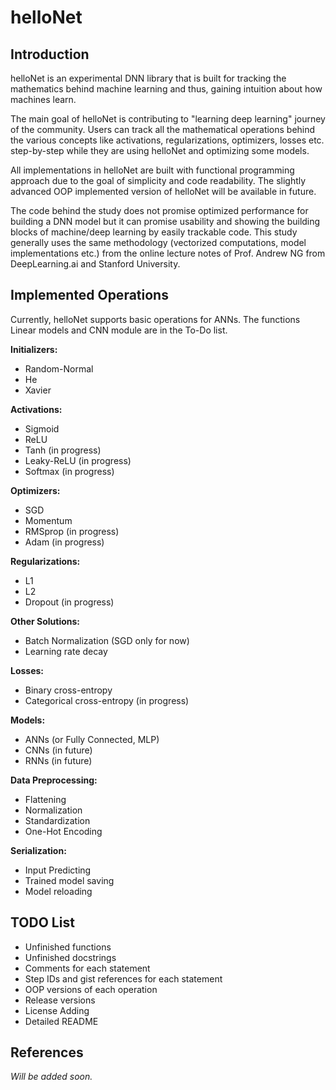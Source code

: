 # helloNet 

## Introduction

helloNet is an experimental DNN library that is built for tracking the mathematics behind machine learning and thus, gaining intuition about how machines learn.

The main goal of helloNet is contributing to "learning deep learning" journey of the community. Users can track all the mathematical operations behind the various concepts like activations, regularizations, optimizers, losses etc. step-by-step while they are using helloNet and optimizing some models.

All implementations in helloNet are built with functional programming approach due to the goal of simplicity and code readability. The slightly advanced OOP implemented version of helloNet will be available in future.

The code behind the study does not promise optimized performance for building a DNN model but it can promise usability and showing the building blocks of machine/deep learning by easily trackable code. This study generally uses the same methodology  (vectorized computations, model implementations etc.) from the online lecture notes of Prof. Andrew NG from DeepLearning&#46;ai and Stanford University.


## Implemented Operations

Currently, helloNet supports basic operations for ANNs. The functions Linear models and CNN module are in the To-Do list.  



**Initializers:**

* Random-Normal
* He
* Xavier 

**Activations:**
* Sigmoid
* ReLU
* Tanh (in progress)
* Leaky-ReLU (in progress)
* Softmax (in progress)

**Optimizers:**

* SGD
* Momentum
* RMSprop (in progress)
* Adam (in progress)

**Regularizations:**

* L1
* L2
* Dropout (in progress) 

**Other Solutions:**
* Batch Normalization (SGD only for now)
* Learning rate decay

**Losses:**

* Binary cross-entropy
* Categorical cross-entropy (in progress)

**Models:**

* ANNs (or Fully Connected, MLP)
* CNNs (in future)
* RNNs (in future)

**Data Preprocessing:**

* Flattening
* Normalization
* Standardization
* One-Hot Encoding

**Serialization:**

* Input Predicting
* Trained model saving
* Model reloading

## TODO List

- Unfinished functions
- Unfinished docstrings
- Comments for each statement
- Step IDs and gist references for each statement
- OOP versions of each operation
- Release versions
- License Adding
- Detailed README

## References

_Will be added soon._